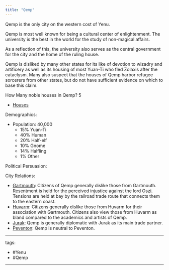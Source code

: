 ```yaml
---
title: "Qemp"
---
```


Qemp is the only city on the western cost of Yenu. 

Qemp is most well known for being a cultural center of enlightenment. The university is the best in the world for the study of non-magical affairs. 

As a reflection of this, the university also serves as the central government for the city and the home of the ruling house. 

Qemp is disliked by many other states for its like of devotion to wizadry and artificery as well as its housing of most Yuan-Ti who fled Zolaxis after the cataclysm. Many also suspect that the houses of Qemp harbor refugee sorcerers from other states, but do not have sufficient evidence on which to base this claim.  


How Many noble houses in Qemp? 5
 - [Houses](Politics/Houses/Qemp/Houses.md)



Demographics:
 - Population: 40,000
	 - 15% Yuan-Ti
	 - 40% Human
	 - 20% Half-elf
	 - 10% Gnome
	 - 14% Halfling
	 - 1% Other


Political Persuasion:


City Relations:
 - [Gartmouth](Geography/Continents/Yenu/Cities/Gartmouth.md): Citizens of Qemp generally dislike those from Gartmouth. Resentment is held for the perceived injustice against the lord Oszi. Tensions are held at bay by the railroad trade route that connects them to the eastern coast. 
 - [Huvarm](Geography/Continents/Yenu/Cities/Huvarm.md): Citizens generally dislike those from Huvarm for their association with Gartmouth. Citizens also view those from Huvarm as bland compared to the academics and artists of Qemp. 
 - [Jurak](Geography/Continents/Yenu/Cities/Jurak.md): Qemp is generally diplomatic with Jurak as its main trade partner. 
 - [Peventon](Geography/Continents/Yenu/Cities/Peventon.md): Qemp is neutral to Peventon. 


---
tags:
 - #Yenu 
 - #Qemp
---